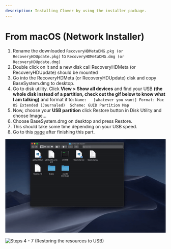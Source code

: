```yaml
---
description: Installing Clover by using the installer package.
---
```


# From macOS \(Network Installer\)

1. Rename the downloaded `RecoveryHDMetaDMG.pkg (or RecoveryHDUpdate.pkg)` to `RecoveryHDMetaDMG.dmg (or RecoveryHDUpdate.dmg)`
2. Double click on it and a new disk call RecoveryHDMeta \(or RecoveryHDUpdate\) should be mounted
3. Go into the RecoveryHDMeta \(or RecoveryHDUpdate\) disk and copy BaseSystem.dmg to desktop.
4. Go to disk utility. Click **View &gt; Show all devices** and find your USB **\(the whole disk instead of a partition, check out the gif below to know what I am talking\)** and format it to:  `Name:   [whatever you want] Format: Mac OS Extended (Journaled)  Scheme: GUID Partition Map`
5. Now, choose your **USB partition** click Restore button in Disk Utility and choose Image...
6. Choose BaseSystem.dmg on desktop and press Restore.
7. This should take some time depending on your USB speed.
8. Go to this [page](../preparing-the-installer-part-3/install-and-configuring-clover-in-macos.md) after finishing this part.

![Steps 1 - 3 \(Extracting BaseSystem.dmg to Desktop\)](../../.gitbook/assets/ezgif-4-c4f2b894d040.gif)

![Steps 4 - 7 \(Restoring the resources to USB\)](../../.gitbook/assets/restoring-to-usb.gif)

